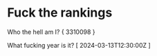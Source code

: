 # Fuck the rankings

Who the hell am I?
{ 3310098 }

What fucking year is it?
[ 2024-03-13T12:30:00Z ]
